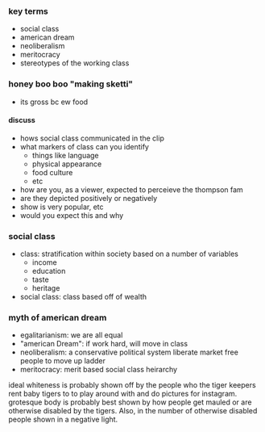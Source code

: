 ### key terms
- social class
- american dream
- neoliberalism
- meritocracy
- stereotypes of the working class

### honey boo boo "making sketti"
- its gross bc ew food

#### discuss
- hows social class communicated in the clip
- what markers of class can you identify
  - things like language
  - physical appearance
  - food culture
  - etc
- how are you, as a viewer, expected to perceieve the thompson fam
- are they depicted positively or negatively
- show is very popular, etc
- would you expect this and why

### social class

- class: stratification within society based on a number of variables
  - income
  - education
  - taste
  - heritage
- social class: class based off of wealth

### myth of american dream
- egalitarianism: we are all equal
- "american Dream": if work hard, will move in class
- neoliberalism: a conservative political system liberate market free people to move up ladder
- meritocracy: merit based social class heirarchy


ideal whiteness is probably shown off by the people who the tiger keepers rent baby tigers to to play around with and do pictures for instagram. grotesque body is probably best shown by how people get mauled or are otherwise disabled by the tigers. Also, in the number of otherwise disabled people shown in a negative light. 
